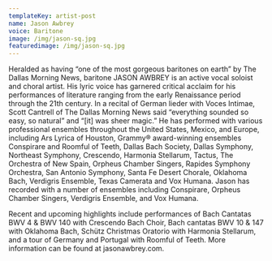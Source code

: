 ```yaml
---
templateKey: artist-post
name: Jason Awbrey
voice: Baritone
image: /img/jason-sq.jpg
featuredimage: /img/jason-sq.jpg
---
```

Heralded as having “one of the most gorgeous baritones on earth” by The Dallas
Morning News, baritone JASON AWBREY is an active vocal soloist and choral artist. His lyric voice has garnered critical acclaim for his performances of literature ranging from the early Renaissance period through the 21th century. In a recital of German lieder with Voces Intimae, Scott Cantrell of The Dallas Morning News said “everything sounded so easy, so natural” and “[it] was sheer magic.”
He has performed with various professional ensembles throughout the United
States, Mexico, and Europe, including Ars Lyrica of Houston, Grammy® award-winning ensembles Conspirare and Roomful of Teeth, Dallas Bach Society, Dallas Symphony, Northeast Symphony, Crescendo, Harmonia Stellarum, Tactus, The Orchestra of New Spain, Orpheus Chamber Singers, Rapides Symphony Orchestra, San Antonio Symphony, Santa Fe Desert Chorale, Oklahoma Bach, Verdigris Ensemble, Texas Camerata and Vox Humana. Jason has recorded with a number of ensembles
including Conspirare, Orpheus Chamber Singers, Verdigris Ensemble, and Vox Humana.

Recent and upcoming highlights include performances of Bach Cantatas BWV 4 & BWV 140 with Crescendo Bach Choir, Bach cantatas BWV 10 & 147 with Oklahoma Bach, Schütz Christmas Oratorio with Harmonia Stellarum, and a tour of Germany and Portugal with Roomful of Teeth. More information can be found at jasonawbrey.com.

